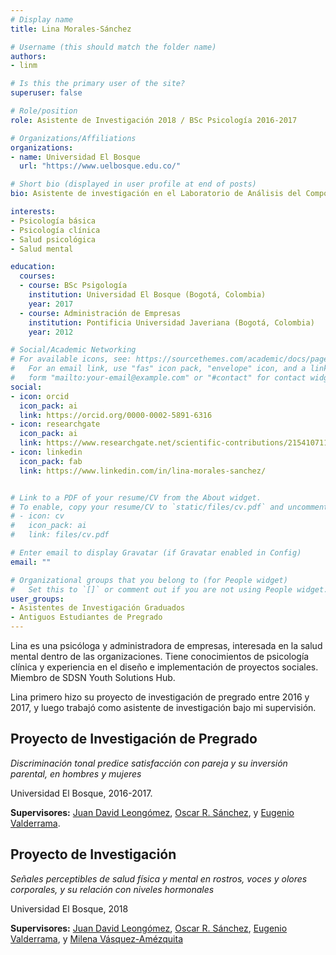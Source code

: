 ```yaml
---
# Display name
title: Lina Morales-Sánchez

# Username (this should match the folder name)
authors:
- linm

# Is this the primary user of the site?
superuser: false

# Role/position
role: Asistente de Investigación 2018 / BSc Psicología 2016-2017

# Organizations/Affiliations
organizations:
- name: Universidad El Bosque
  url: "https://www.uelbosque.edu.co/"

# Short bio (displayed in user profile at end of posts)
bio: Asistente de investigación en el Laboratorio de Análisis del Comportamiento Humano en 2018 y estudiante de un proyecto de investigación de pregrado entre 2016 y 2017.

interests:
- Psicología básica
- Psicología clínica
- Salud psicológica
- Salud mental

education:
  courses:
  - course: BSc Psigología
    institution: Universidad El Bosque (Bogotá, Colombia)
    year: 2017
  - course: Administración de Empresas
    institution: Pontificia Universidad Javeriana (Bogotá, Colombia)
    year: 2012

# Social/Academic Networking
# For available icons, see: https://sourcethemes.com/academic/docs/page-builder/#icons
#   For an email link, use "fas" icon pack, "envelope" icon, and a link in the
#   form "mailto:your-email@example.com" or "#contact" for contact widget.
social:
- icon: orcid
  icon_pack: ai
  link: https://orcid.org/0000-0002-5891-6316
- icon: researchgate
  icon_pack: ai
  link: https://www.researchgate.net/scientific-contributions/2154107113-Lina-Morales-Sanchez
- icon: linkedin
  icon_pack: fab
  link: https://www.linkedin.com/in/lina-morales-sanchez/


# Link to a PDF of your resume/CV from the About widget.
# To enable, copy your resume/CV to `static/files/cv.pdf` and uncomment the lines below.
# - icon: cv
#   icon_pack: ai
#   link: files/cv.pdf

# Enter email to display Gravatar (if Gravatar enabled in Config)
email: ""

# Organizational groups that you belong to (for People widget)
#   Set this to `[]` or comment out if you are not using People widget.
user_groups:
- Asistentes de Investigación Graduados
- Antiguos Estudiantes de Pregrado
---
```


Lina es una psicóloga y administradora de empresas, interesada en la salud mental dentro de las organizaciones. Tiene conocimientos de psicología clínica y experiencia en el diseño e implementación de proyectos sociales. Miembro de SDSN Youth Solutions Hub.

Lina primero hizo su proyecto de investigación de pregrado entre 2016 y 2017, y luego trabajó como asistente de investigación bajo mi supervisión.

## **Proyecto de Investigación de Pregrado**  

*Discriminación tonal predice satisfacción con pareja y su inversión parental, en hombres y mujeres*

Universidad El Bosque, 2016-2017.

**Supervisores:** [Juan David Leongómez](/es/#about), [Oscar R. Sánchez](/es/author/oscar-r.-sanchez/), y [Eugenio Valderrama](/es/author/eugenio-valderrama/).

## **Proyecto de Investigación**  

*Señales perceptibles de salud física y mental en rostros, voces y olores corporales, y su relación con niveles hormonales*

Universidad El Bosque, 2018

**Supervisores:** [Juan David Leongómez](/es/#about), [Oscar R. Sánchez](/es/author/oscar-r.-sanchez/), [Eugenio Valderrama](/es/author/eugenio-valderrama/), y [Milena Vásquez-Amézquita](/es/author/milena-vasquez-amezquita/)
